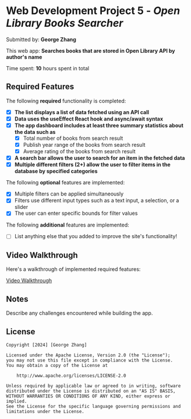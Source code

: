 # Web Development Project 5 - *Open Library Books Searcher*

Submitted by: **George Zhang**

This web app: **Searches books that are stored in Open Library API by author's name**

Time spent: **10** hours spent in total

## Required Features

The following **required** functionality is completed:

- [x] **The list displays a list of data fetched using an API call**
- [x] **Data uses the useEffect React hook and async/await syntax**
- [x] **The app dashboard includes at least three summary statistics about the data such as**
  - [x] Total number of books from search result
  - [x] Publish year range of the books from search result
  - [x] Average rating of the books from search result
- [x] **A search bar allows the user to search for an item in the fetched data**
- [x] **Multiple different filters (2+) allow the user to filter items in the database by specified categories**

The following **optional** features are implemented:

- [x] Multiple filters can be applied simultaneously
- [x] Filters use different input types such as a text input, a selection, or a slider
- [x] The user can enter specific bounds for filter values

The following **additional** features are implemented:

* [ ] List anything else that you added to improve the site's functionality!

## Video Walkthrough

Here's a walkthrough of implemented required features:

[Video Walkthrough](https://github.com/GeorgeZhang744/Codepath-Web102-Projects/blob/main/project-5/src/project5_walkthrough.gif)

## Notes

Describe any challenges encountered while building the app.

## License

    Copyright [2024] [George Zhang]

    Licensed under the Apache License, Version 2.0 (the "License");
    you may not use this file except in compliance with the License.
    You may obtain a copy of the License at

        http://www.apache.org/licenses/LICENSE-2.0

    Unless required by applicable law or agreed to in writing, software
    distributed under the License is distributed on an "AS IS" BASIS,
    WITHOUT WARRANTIES OR CONDITIONS OF ANY KIND, either express or implied.
    See the License for the specific language governing permissions and
    limitations under the License.